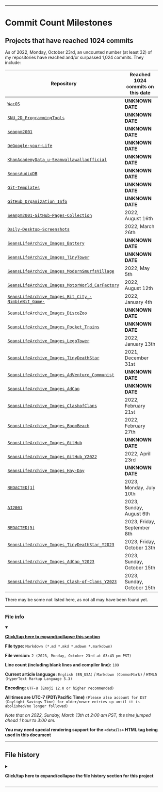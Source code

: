 
***

# Commit Count Milestones

## Projects that have reached 1024 commits

As of 2022, Monday, October 23rd, an uncounted number (at least 32) of my repositories have reached and/or surpassed 1,024 commits. They include:

| Repository | Reached 1024 commits on this date |
|---|---|
| [`WacOS`](https://github.com/seanpm2001/WacOS/) | **UNKNOWN DATE** |
| [`SNU_2D_ProgrammingTools`](https://github.com/seanpm2001/SNU_2D_ProgrammingTools/) | **UNKNOWN DATE** |
| [`seanpm2001`](https://github.com/seanpm2001/seanpm2001/) | **UNKNOWN DATE** |
| [`DeGoogle-your-Life`](https://github.com/seanpm2001/DeGoogle-your-Life/) | **UNKNOWN DATE** |
| [`KhanAcademyData_u-Seanwallawallaofficial`](https://github.com/seanpm2001/KhanAcademyData_u-Seanwallawallaofficial) | **UNKNOWN DATE** |
| [`SeansAudioDB`](https://github.com/seanpm2001/SeansAudioDB/) | **UNKNOWN DATE** |
| [`Git-Templates`](https://github.com/seanpm2001/Git-Templates/) | **UNKNOWN DATE** |
| [`GitHub_Organization_Info`](https://github.com/seanpm2001/GitHub_Organization_Info/) | **UNKNOWN DATE** |
| [`Seanpm2001-GitHub-Pages-Collection`](https://github.com/seanpm2001/Seanpm2001-GitHub-Pages-Collection/) | 2022, August 16th |
| [`Daily-Desktop-Screenshots`](https://github.com/seanpm2001/Daily-Desktop-Screenshots/) | 2022, March 26th |
| [`SeansLifeArchive_Images_Battery`](https://github.com/seanpm2001/SeansLifeArchive_Images_Battery/) | **UNKNOWN DATE** |
| [`SeansLifeArchive_Images_TinyTower`](https://github.com/seanpm2001/SeansLifeArchive_Images_TinyTower/) | **UNKNOWN DATE** |
| [`SeansLifeArchive_Images_ModernSmurfsVillage`](https://github.com/seanpm2001/SeansLifeArchive_Images_ModernSmurfsVillage/) | 2022, May 5th |
| [`SeansLifeArchive_Images_MotorWorld_CarFactory`](https://github.com/seanpm2001/SeansLifeArchive_Images_MotorWorld_CarFactory/) | 2022, August 12th |
| [`SeansLifeArchive_Images_Bit_City_-NimbleBit_Game-`](https://github.com/seanpm2001/SeansLifeArchive_Images_Bit_City_-NimbleBit_Game-/) | 2022, January 4th |
| [`SeansLifeArchive_Images_DiscoZoo`](https://github.com/seanpm2001/SeansLifeArchive_Images_DiscoZoo/) | **UNKNOWN DATE** |
| [`SeansLifeArchive_Images_Pocket_Trains`](https://github.com/seanpm2001/SeansLifeArchive_Images_Pocket_Trains/) | **UNKNOWN DATE** |
| [`SeansLifeArchive_Images_LegoTower`](https://github.com/seanpm2001/SeansLifeArchive_Images_LegoTower/) | 2022, January 13th |
| [`SeansLifeArchive_Images_TinyDeathStar`](https://github.com/seanpm2001/SeansLifeArchive_Images_TinyDeathStar/) | 2021, December 31st |
| [`SeansLifeArchive_Images_AdVenture_Communist`](https://github.com/seanpm2001/SeansLifeArchive_Images_AdVenture_Communist/) | **UNKNOWN DATE** |
| [`SeansLifeArchive_Images_AdCap`](https://github.com/seanpm2001/SeansLifeArchive_Images_AdCap/) | **UNKNOWN DATE** |
| [`SeansLifeArchive_Images_ClashofClans`](https://github.com/seanpm2001/SeansLifeArchive_Images_ClashofClans/) | 2022, February 21st |
| [`SeansLifeArchive_Images_BoomBeach`](https://github.com/seanpm2001/SeansLifeArchive_Images_BoomBeach/) | 2022, February 27th |
| [`SeansLifeArchive_Images_GitHub`](https://github.com/seanpm2001/SeansLifeArchive_Images_GitHub/) | **UNKNOWN DATE** |
| [`SeansLifeArchive_Images_GitHub_Y2022`](https://github.com/seanpm2001/SeansLifeArchive_Images_GitHub_Y2022/) | 2022, April 23rd |
| [`SeansLifeArchive_Images_Hay-Day`](https://github.com/seanpm2001/SeansLifeArchive_Images_Hay-Day/) | **UNKNOWN DATE** |
| [`REDACTED[1]`](https://github.com/seanpm2001/REDACTED-1/) | 2023, Monday, July 10th |
| [`AI2001`](https://github.com/seanpm2001/AI2001/) | 2023, Sunday, August 6th |
| [`REDACTED[5]`](https://github.com/seanpm2001/REDACTED-5/) | 2023, Friday, September 8th |
| [`SeansLifeArchive_Images_TinyDeathStar_Y2023`](https://github.com/seanpm2001/SeansLifeArchive_Images_TinyDeathStar_Y2023/) | 2023, Friday, October 13th |
| [`SeansLifeArchive_Images_AdCap_Y2023`](https://github.com/seanpm2001/SeansLifeArchive_Images_AdCap_Y2023/) | 2023, Sunday, October 15th |
| [`SeansLifeArchive_Images_Clash-of-Clans_Y2023`](https://github.com/seanpm2001/SeansLifeArchive_Images_Clash-of-Clans_Y2023/) | 2023, Sunday, October 15th |

There may be some not listed here, as not all may have been found yet.

***

### File info

<details open><summary><p lang="en"><b><u>Click/tap here to expand/collapse this section</u></b></p></summary>

**File type:** `Markdown (*.md *.mkd *.mdown *.markdown)`

**File version:** `2 (2023, Monday, October 23rd at 03:43 pm PST)`

**Line count (including blank lines and compiler line):** `109`

**Current article language:** `English (EN_USA)` / `Markdown (CommonMark)` / `HTML5 (HyperText Markup Language 5.3)`

**Encoding:** `UTF-8 (Emoji 12.0 or higher recommended)`

**All times are UTC-7 (PDT/Pacific Time)** `(Please also account for DST (Daylight Savings Time) for older/newer entries up until it is abolished/no longer followed)`

_Note that on 2022, Sunday, March 13th at 2:00 am PST, the time jumped ahead 1 hour to 3:00 am._

**You may need special rendering support for the `<details>` HTML tag being used in this document**

</details>

***

## File history

<details><summary><p lang="en"><b>Click/tap here to expand/collapse the file history section for this project</b></p></summary>

<details><summary><p lang="en"><b>Version 1 (2022, Thursday, August 18th at 1:11 pm PST)</b></p></summary>

**This version was made by:** [`@seanpm2001`](https://github.com/seanpm2001/)

> Changes:

- [x] Started the file
- [x] Added the title section
- [x] Added the main table, with 26 entries
- [x] Added the `file info` section
- [x] Added the `file history` section
- [ ] No other changes in version 1

</details>

<details><summary><p lang="en"><b>Version 2 (2022, Monday, October 23rd at 03:43 pm PST)</b></p></summary>

**This version was made by:** [`@seanpm2001`](https://github.com/seanpm2001/)

> Changes:

- [x] Updated the title section
- [x] Updated the main table, with 6 new entries, now totaling 32 entries.
- [x] Updated the `file info` section
- [x] Updated the `file history` section
- [ ] No other changes in version 2

</details>

</details>

***
